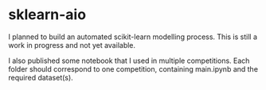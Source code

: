 # sklearn-aio

I planned to build an automated scikit-learn modelling process. This is still a work in progress and not yet available.

I also published some notebook that I used in multiple competitions. Each folder should correspond to one competition, containing main.ipynb and the required dataset(s).